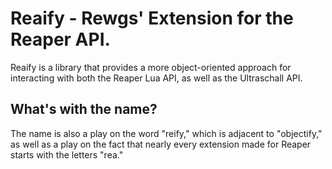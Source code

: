 # Reaify - Rewgs' Extension for the Reaper API. 

Reaify is a library that provides a more object-oriented approach for interacting with both the Reaper Lua API, as well as the Ultraschall API.

## What's with the name?

The name is also a play on the word "reify," which is adjacent to "objectify," as well as a play on the fact that nearly every extension made for Reaper starts with the letters "rea."
